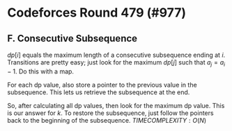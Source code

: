 # Codeforces Round 479 (#977)

## F. Consecutive Subsequence
$dp[i]$ equals the maximum length of a consecutive subsequence ending at $i$. Transitions are pretty easy; just look for the maximum $dp[j]$ such that $a_j=a_i-1$. Do this with a map.

For each dp value, also store a pointer to the previous value in the subsequence. This lets us retrieve the subsequence at the end.

So, after calculating all dp values, then look for the maximum dp value. This is our answer for $k$. To restore the subsequence, just follow the pointers back to the beginning of the subsequence. $TIME COMPLEXITY: O(N)$